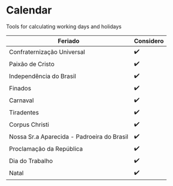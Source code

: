 # Calendar
Tools for calculating working days and holidays

| Feriado  | Considero  |
|---|---|
|Confraternização Universal   |  :heavy_check_mark: |  
|Paixão de Cristo   |  :heavy_check_mark: |   
|Independência do Brasil   | :heavy_check_mark:  |   
|Finados|:heavy_check_mark:|
|Carnaval|:heavy_check_mark:|
|Tiradentes|:heavy_check_mark:|
|Corpus Christi|:heavy_check_mark:|
|Nossa Sr.a Aparecida - Padroeira do Brasil|:heavy_check_mark:|
|Proclamação da República|:heavy_check_mark:|
|Dia do Trabalho|:heavy_check_mark:|
|Natal|:heavy_check_mark:|
